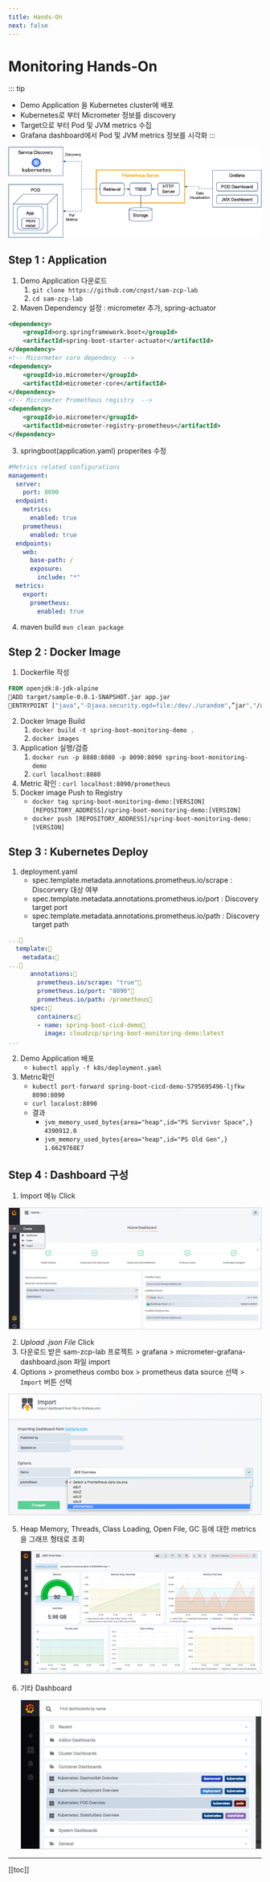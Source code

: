 ```yaml
---
title: Hands-On
next: false
---
```


# Monitoring Hands-On
::: tip
* Demo Application 을 Kubernetes cluster에 배포
* Kubernetes로 부터 Micrometer 정보를 discovery
* Target으로 부터 Pod 및 JVM metrics 수집
* Grafana dashboard에서 Pod 및 JVM metrics 정보를 시각화
:::

![](./img/2019-01-26-20-31-01.png)


## Step 1 : Application
1. Demo Application 다운로드
   1. `git clone https://github.com/cnpst/sam-zcp-lab`
   2. `cd sam-zcp-lab`
2. Maven Dependency 설정 : micrometer 추가, spring-actuator

```xml
<dependency>
	<groupId>org.springframework.boot</groupId>
	<artifactId>spring-boot-starter-actuator</artifactId>
</dependency>
<!-- Micormeter core dependecy  -->
<dependency>
	<groupId>io.micrometer</groupId>
	<artifactId>micrometer-core</artifactId>
</dependency>
<!-- Micrometer Prometheus registry  -->
<dependency>
	<groupId>io.micrometer</groupId>
	<artifactId>micrometer-registry-prometheus</artifactId>
</dependency>

```
3. springboot(application.yaml) properites 수정
```yaml
#Metrics related configurations
management:
  server:
    port: 8090
  endpoint:
    metrics:
      enabled: true
    prometheus:
      enabled: true
  endpoints:
    web:
      base-path: /
      exposure:
        include: "*"
  metrics:
    export:
      prometheus:
        enabled: true
```
4. maven build
`mvn clean package`

## Step 2 : Docker Image

1. Dockerfile 작성
```Dockerfile
FROM openjdk:8-jdk-alpine
ADD target/sample-0.0.1-SNAPSHOT.jar app.jar
ENTRYPOINT ["java","-Djava.security.egd=file:/dev/./urandom",”jar","/app.jar"]
```
2. Docker Image Build
   1. `docker build -t spring-boot-monitoring-demo .`
   2. `docker images`
3. Application 실행/검증
   1. `docker run -p 8080:8080 -p 8090:8090 spring-boot-monitoring-demo`
   2. `curl localhost:8080`
4. Metric 확인 : `curl localhost:8090/prometheus`
5. Docker image Push to Registry
   * `docker tag spring-boot-monitoring-demo:[VERSION] [REPOSITORY_ADDRESS]/spring-boot-monitoring-demo:[VERSION]`
   * `docker push [REPOSITORY_ADDRESS]/spring-boot-monitoring-demo:[VERSION]`

## Step 3 : Kubernetes Deploy
1. deployment.yaml
   * spec.template.metadata.annotations.prometheus.io/scrape : Discorvery 대상 여부
   * spec.template.metadata.annotations.prometheus.io/port : Discovery target port
   * spec.template.metadata.annotations.prometheus.io/path : Discovery target path

```yaml
...  
  template:
    metadata:      
...      
      annotations:        
        prometheus.io/scrape: "true"
        prometheus.io/port: "8090"
        prometheus.io/path: /prometheus
      spec:
        containers:
        - name: spring-boot-cicd-demo
          image: cloudzcp/spring-boot-monitoring-demo:latest
...
```
2. Demo Application 배포
   * `kubectl apply -f k8s/deployment.yaml`
3. Metric확인
   * `kubectl port-forward spring-boot-cicd-demo-5795695496-ljfkw 8090:8090`
   * `curl localost:8090`
   * 결과
     * `jvm_memory_used_bytes{area="heap",id="PS Survivor Space",} 4390912.0`
     * `jvm_memory_used_bytes{area="heap",id="PS Old Gen",} 1.6629768E7`

## Step 4 : Dashboard 구성
1. Import 메뉴 Click

![](./img/2019-01-26-20-48-17.png)

2. *Upload .json File* Click
3. 다운로드 받은 sam-zcp-lab 프로젝트 > grafana > micrometer-grafana-dashboard.json 파일 import
4. Options > prometheus combo box > prometheus data source 선택 > `Import` 버튼 선택 

![](./img/2019-01-26-20-49-31.png)

5. Heap Memory, Threads, Class Loading, Open File, GC 등에 대한 metrics을 그래프 형태로 조회
   
   ![](./img/2019-01-26-20-49-57.png)

6. 기타 Dashboard
   
   ![](./img/2019-01-26-20-50-26.png)

---
[[toc]]